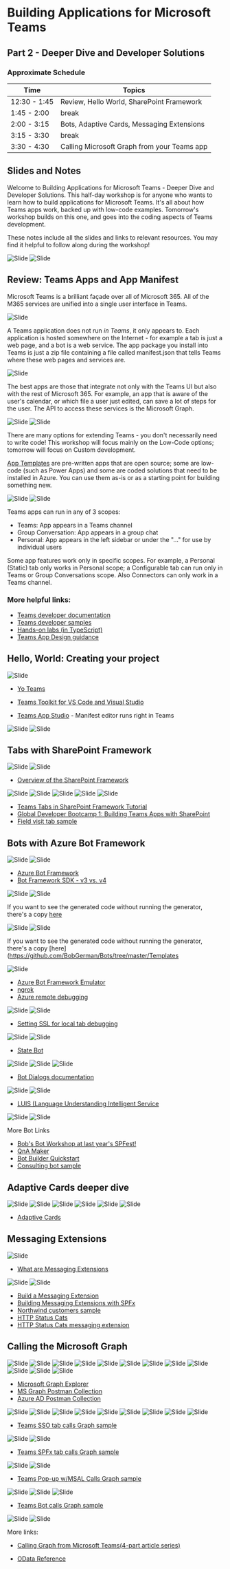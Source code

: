 # Building Applications for Microsoft Teams

## Part 2 - Deeper Dive and Developer Solutions

### Approximate Schedule

| Time | Topics |
|-----|-----|
| 12:30 - 1:45 | Review, Hello World, SharePoint Framework |
| 1:45 - 2:00 | break |
| 2:00 - 3:15 | Bots, Adaptive Cards, Messaging Extensions |
| 3:15 - 3:30 | break |
| 3:30 - 4:30 | Calling Microsoft Graph from your Teams app |

## Slides and Notes

Welcome to Building Applications for Microsoft Teams - Deeper Dive and Developer Solutions. This half-day workshop is for anyone who wants to learn how to build applications for Microsoft Teams. It's all about how Teams apps work, backed up with low-code examples. Tomorrow's workshop builds on this one, and goes into the coding aspects of Teams development.

These notes include all the slides and links to relevant resources. You may find it helpful to follow along during the workshop!

![Slide](./Slides/Part2/Slide1-SPFest.PNG)
![Slide](./Slides/Part2/Slide2.PNG)

## Review: Teams Apps and App Manifest

Microsoft Teams is a brilliant façade over all of Microsoft 365. All of the M365 services are unified into a single user interface in Teams.

![Slide](./Slides/Part2/Slide3.PNG)

A Teams application does not run _in_ _Teams_, it only appears to. Each application is hosted somewhere on the Internet - for example a tab is just a web page, and a bot is a web service. The app package you install into Teams is just a zip file containing a file called manifest.json that tells Teams where these web pages and services are.

![Slide](./Slides/Part2/Slide4.PNG)

The best apps are those that integrate not only with the Teams UI but also with the rest of Microsoft 365. For example, an app that is aware of the user's calendar, or which file a user just edited, can save a lot of steps for the user. The API to access these services is the Microsoft Graph.

![Slide](./Slides/Part2/Slide5.PNG)
![Slide](./Slides/Part1/Slide10.PNG)

There are many options for extending Teams - you don't necessarily need to write code! This workshop will focus mainly on the Low-Code options; tomorrow will focus on Custom development.

[App Templates](http://aka.ms/TeamsAppTemplates) are pre-written apps that are open source; some are low-code (such as Power Apps) and some are coded solutions that need to be installed in Azure. You can use them as-is or as a starting point for building something new.

![Slide](./Slides/Part2/Slide6.PNG)
![Slide](./Slides/Part2/Slide7.PNG)

Teams apps can run in any of 3 scopes:
 * Teams: App appears in a Teams channel
 * Group Conversation: App appears in a group chat
 * Personal: App appears in the left sidebar or under the "..." for use by individual users

 Some app features work only in specific scopes. For example, a Personal (Static) tab only works in Personal scope; a Configurable tab can run only in Teams or Group Conversations scope. Also Connectors can only work in a Teams channel.

### More helpful links:
* [Teams developer documentation](https://aka.ms/TeamsDevDocumentation)
* [Teams developer samples](http://aka.ms/TeamsSampleBrowser)
* [Hands-on labs (in TypeScript)](https://aka.ms/LearnTeamsDev)
* [Teams App Design guidance](http://bit.ly/Design4Teams)

## Hello, World: Creating your project

![Slide](./Slides/Part2/Slide9.PNG)

* [Yo Teams](https://docs.microsoft.com/en-us/microsoftteams/platform/tutorials/get-started-yeoman)
* [Teams Toolkit for VS Code and Visual Studio](https://aka.ms/TeamsToolkitVS)

* [Teams App Studio](https://aka.ms/InstallTeamsAppStudio) - Manifest editor runs right in Teams

![Slide](./Slides/Part2/Slide10.PNG)
![Slide](./Slides/Part2/Slide11.PNG)

## Tabs with SharePoint Framework

![Slide](./Slides/Part2/Slide12.PNG)
![Slide](./Slides/Part2/Slide13.PNG)

* [Overview of the SharePoint Framework](https://docs.microsoft.com/en-us/sharepoint/dev/spfx/sharepoint-framework-overview)

![Slide](./Slides/Part2/Slide14.PNG)
![Slide](./Slides/Part2/Slide15.PNG)
![Slide](./Slides/Part2/Slide16.PNG)
![Slide](./Slides/Part2/Slide17.PNG)
![Slide](./Slides/Part2/Slide19.PNG)
* [Teams Tabs in SharePoint Framework Tutorial](http://bit.ly/TeamsSPFx)
* [Global Developer Bootcamp 1: Building Teams Apps with SharePoint](https://aka.ms/Bootcamp1Lab)
* [Field visit tab sample](https://aka.ms/360DegreeCollab)

## Bots with Azure Bot Framework

![Slide](./Slides/Part2/Slide20.PNG)
![Slide](./Slides/Part2/Slide21.PNG)

* [Azure Bot Framework](https://dev.botframework.com/)
* [Bot Framework SDK - v3 vs. v4](https://docs.microsoft.com/en-us/azure/bot-service/migration/migration-about)

![Slide](./Slides/Part2/Slide22.PNG)
![Slide](./Slides/Part2/Slide23.PNG)

If you want to see the generated code without running the generator, there's a copy [here](https://github.com/BobGerman/Bots/tree/master/Templates)

![Slide](./Slides/Part2/Slide25.PNG)
![Slide](./Slides/Part2/Slide26.PNG)

If you want to see the generated code without running the generator, there's a copy [here](https://github.com/BobGerman/Bots/tree/master/Templates

![Slide](./Slides/Part2/Slide29.PNG)

* [Azure Bot Framework Emulator](https://docs.microsoft.com/en-us/azure/bot-service/bot-service-debug-emulator)
* [ngrok](https://ngrok.com/)
* [Azure remote debugging](https://docs.microsoft.com/en-us/visualstudio/azure/vs-azure-tools-debug-cloud-services-virtual-machines)

![Slide](./Slides/Part2/Slide30.PNG)
![Slide](./Slides/Part2/Slide31.PNG)

* [Setting SSL for local tab debugging](https://bob1german.com/2020/10/17/setting-up-ssl-for-tabs-in-the-teams-toolkit-for-visual-studio-code/)

![Slide](./Slides/Part2/Slide32.PNG)
![Slide](./Slides/Part2/Slide33.PNG)

* [State Bot](https://github.com/BobGerman/Bots/tree/master/StateBot)

![Slide](./Slides/Part2/Slide34.PNG)
![Slide](./Slides/Part2/Slide36.PNG)
![Slide](./Slides/Part2/Slide37.PNG)

* [Bot Dialogs documentation](https://docs.microsoft.com/en-us/azure/bot-service/bot-builder-concept-dialog?view=azure-bot-service-4.0)

![Slide](./Slides/Part2/Slide38.PNG)
![Slide](./Slides/Part2/Slide41.PNG)

* [LUIS (Language Understanding Intelligent Service](https://www.luis.ai/)

![Slide](./Slides/Part2/Slide42.PNG)
![Slide](./Slides/Part2/Slide43.PNG)

More Bot Links

* [Bob's Bot Workshop at last year's SPFest!](https://github.com/BobGerman/Bots)
* [QnA Maker](https://www.qnamaker.ai/)
* [Bot Builder Quickstart](http://bit.ly/AzBotBuilder)
* [Consulting bot sample](https://aka.ms/ConsultingBotSample)

## Adaptive Cards deeper dive

![Slide](./Slides/Part2/Slide44.PNG)
![Slide](./Slides/Part2/Slide46.PNG)
![Slide](./Slides/Part2/Slide47.PNG)
![Slide](./Slides/Part2/Slide48.PNG)
![Slide](./Slides/Part2/Slide49.PNG)
![Slide](./Slides/Part2/Slide50.PNG)
* [Adaptive Cards](ttps://adaptivecards.io/)

## Messaging Extensions

![Slide](./Slides/Part2/MsgExt1.PNG)

* [What are Messaging Extensions](https://docs.microsoft.com/en-us/microsoftteams/platform/messaging-extensions/what-are-messaging-extensions)

![Slide](./Slides/Part2/MsgExt2.PNG)
![Slide](./Slides/Part2/Slide51.PNG)

* [Build a Messaging Extension](https://docs.microsoft.com/en-us/microsoftteams/platform/build-your-first-app/build-messaging-extension)
* [Building Messaging Extensions with SPFx](https://docs.microsoft.com/en-us/sharepoint/dev/spfx/build-for-teams-expose-webparts-teams)
* [Northwind customers sample](https://github.com/pnp/teams-dev-samples/tree/master/samples/msgext-customer-search)
* [HTTP Status Cats](https://knowyourmeme.com/memes/http-status-cats)
* [HTTP Status Cats messaging extension](https://github.com/pnp/teams-dev-samples/tree/master/samples/msgext-httpstatuscats)

## Calling the Microsoft Graph

![Slide](./Slides/Part2/Slide53.PNG)
![Slide](./Slides/Part2/Slide54.PNG)
![Slide](./Slides/Part2/Slide55.PNG)
![Slide](./Slides/Part2/Slide56.PNG)
![Slide](./Slides/Part2/Slide57.PNG)
![Slide](./Slides/Part2/Slide58.PNG)
![Slide](./Slides/Part2/Slide59.PNG)
![Slide](./Slides/Part2/Slide60.PNG)
![Slide](./Slides/Part2/Slide61.PNG)
![Slide](./Slides/Part2/Slide62.PNG)
![Slide](./Slides/Part2/Slide63.PNG)
![Slide](./Slides/Part2/Slide64.PNG)

* [Microsoft Graph Explorer](https://bit.ly/GraphExplorer)
* [MS Graph Postman Collection](https://bit.ly/GraphPostman)
* [Azure AD Postman Collection](https://bit.ly/AadPostman)

![Slide](./Slides/Part2/Slide65.PNG)
![Slide](./Slides/Part2/Slide66.PNG)
![Slide](./Slides/Part2/Slide67.PNG)
![Slide](./Slides/Part2/Slide68.PNG)
![Slide](./Slides/Part2/Slide69.PNG)
![Slide](./Slides/Part2/Slide70.PNG)
![Slide](./Slides/Part2/Slide71.PNG)
![Slide](./Slides/Part2/Slide72.PNG)
![Slide](./Slides/Part2/Slide74.PNG)

* [Teams SSO tab calls Graph sample](https://aka.ms/CallGraphTeamsTab-SSO)

![Slide](./Slides/Part2/Slide76.PNG)
![Slide](./Slides/Part2/Slide77.PNG)

* [Teams SPFx tab calls Graph sample](https://aka.ms/CallGraphTeamsTab-SPFx)

![Slide](./Slides/Part2/Slide79.PNG)
![Slide](./Slides/Part2/Slide80.PNG)

* [Teams Pop-up w/MSAL Calls Graph sample](https://aka.ms/CallGraphTeamsTab-MSAL)

![Slide](./Slides/Part2/Slide82.PNG)
![Slide](./Slides/Part2/Slide83.PNG)
![Slide](./Slides/Part2/Slide84.PNG)

* [Teams Bot calls Graph sample](https://aka.ms/CallGraphTeamsBot-AuthDialog)

![Slide](./Slides/Part2/Slide86.PNG)
![Slide](./Slides/Part2/Slide87.PNG)

More links:

* [Calling Graph from Microsoft Teams(4-part article series)](http://aka.ms/CallingGraphFromTeams)

* [OData Reference](https://bit.ly/ODataSpec)
